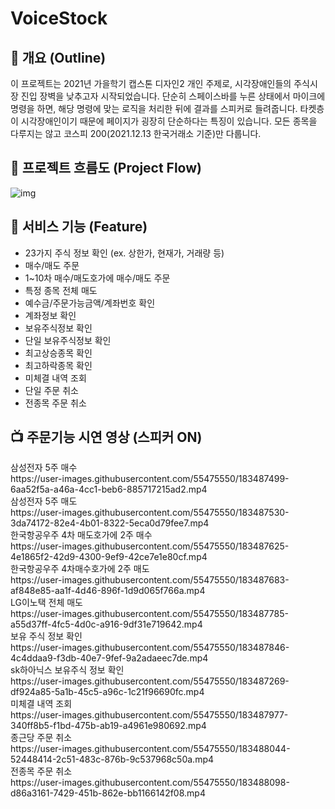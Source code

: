 # **VoiceStock**

## 📜 **개요 (Outline)**

이 프로젝트는 2021년 가을학기 캡스톤 디자인2 개인 주제로, 시각장애인들의 주식시장 진입 장벽을 낮추고자 시작되었습니다. 단순히 스페이스바를 누른 상태에서 마이크에 명령을 하면, 해당 명령에 맞는 로직을 처리한 뒤에 결과를 스피커로 들려줍니다. 타켓층이 시각장애인이기 때문에 페이지가 굉장히 단순하다는 특징이 있습니다. 모든 종목을 다루지는 않고 코스피 200(2021.12.13 한국거래소 기준)만 다룹니다. 

## **💫 프로젝트 흐름도 (Project Flow)**
![img](https://user-images.githubusercontent.com/55475550/183487041-c6a21a9c-85bb-48ac-8512-503d1585e20e.png)

## **📝 서비스 기능 (Feature)**
-   23가지 주식 정보 확인 (ex. 상한가, 현재가, 거래량 등)
-   매수/매도 주문
-   1~10차 매수/매도호가에 매수/매도 주문
-   특정 종목 전체 매도
-   예수금/주문가능금액/계좌번호 확인
-   계좌정보 확인
-   보유주식정보 확인
-   단일 보유주식정보 확인
-   최고상승종목 확인
-   최고하락종목 확인
-   미체결 내역 조회
-   단일 주문 취소
-   전종목 주문 취소

## ****📺** 주문기능 시연 영상 (스피커 ON)**
<summary>삼성전자 5주 매수</summary>
<div markdown="1">
https://user-images.githubusercontent.com/55475550/183487499-6aa52f5a-a46a-4cc1-beb6-885717215ad2.mp4
</div>
</details>
<summary>삼성전자 5주 매도</summary>
<div markdown="2">
https://user-images.githubusercontent.com/55475550/183487530-3da74172-82e4-4b01-8322-5eca0d79fee7.mp4
</div>
</details>
<summary>한국항공우주 4차 매도호가에 2주 매수</summary>
<div markdown="3">
https://user-images.githubusercontent.com/55475550/183487625-4e1865f2-42d9-4300-9ef9-42ce7e1e80cf.mp4
</div>
</details>
<summary>한국항공우주 4차매수호가에 2주 매도</summary>
<div markdown="4">
https://user-images.githubusercontent.com/55475550/183487683-af848e85-aa1f-4d46-896f-1d9d065f766a.mp4
</div>
</details>
<summary>LG이노택 전체 매도</summary>
<div markdown="5">
https://user-images.githubusercontent.com/55475550/183487785-a55d37ff-4fc5-4d0c-a916-9df31e719642.mp4
</div>
</details>
<summary>보유 주식 정보 확인</summary>
<div markdown="6">
https://user-images.githubusercontent.com/55475550/183487846-4c4ddaa9-f3db-40e7-9fef-9a2adaeec7de.mp4
</div>
</details>
<summary>sk하아닉스 보유주식 정보 확인</summary>
<div markdown="7">
https://user-images.githubusercontent.com/55475550/183487269-df924a85-5a1b-45c5-a96c-1c21f96690fc.mp4
</div>
</details>
<summary>미체결 내역 조회</summary>
<div markdown="8">
https://user-images.githubusercontent.com/55475550/183487977-340ff8b5-f1bd-475b-ab19-a4961e980692.mp4
</div>
</details>
<summary>종근당 주문 취소</summary>
<div markdown="9">
https://user-images.githubusercontent.com/55475550/183488044-52448414-2c51-483c-876b-9c537968c50a.mp4
</div>
</details>
<summary>전종목 주문 취소</summary>
<div markdown="10">
https://user-images.githubusercontent.com/55475550/183488098-d86a3161-7429-451b-862e-bb1166142f08.mp4
</div>
</details>
